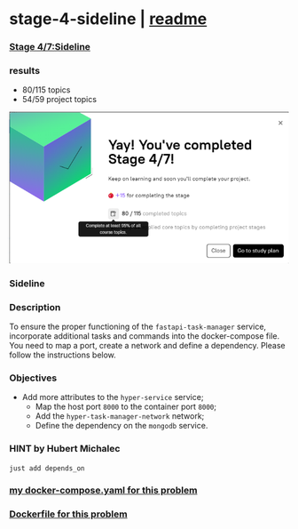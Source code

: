 # stage-4-sideline | [readme](../readme.md)

### [Stage 4/7:Sideline](https://hyperskill.org/projects/374/stages/2234/implement)

### results
* 80/115 topics
* 54/59 project topics

![](./images/step-4-of-7-completed.png)


### Sideline

### Description
To ensure the proper functioning of the `fastapi-task-manager` service, incorporate additional tasks and commands into the docker-compose file. You need to map a port, create a network and define a dependency. Please follow the instructions below.

### Objectives
* Add more attributes to the `hyper-service` service;
    * Map the host port `8000` to the container port `8000`;
    * Add the `hyper-task-manager-network` network;
    * Define the dependency on the `mongodb` service.

### HINT by Hubert Michalec
```
just add depends_on
```

### [my docker-compose.yaml for this problem](./docker-compose-files/stage-4-docker-compose/docker-compose.yaml)

### [Dockerfile for this problem](./docker-compose-files/stage-4-docker-compose/Dockerfile)